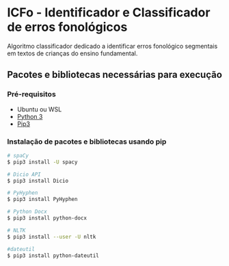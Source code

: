 # ICFo - Identificador e Classificador de erros fonológicos 

Algoritmo classificador dedicado a identificar erros fonológico segmentais em textos de crianças do ensino fundamental.

## Pacotes e bibliotecas necessárias para execução

### Pré-requisitos

- Ubuntu ou WSL
- [Python 3](https://realpython.com/installing-python/#ubuntu)
- [Pip3](https://linuxize.com/post/how-to-install-pip-on-ubuntu-20.04/)

### Instalação de pacotes e bibliotecas usando pip

```bash
# spaCy
$ pip3 install -U spacy

# Dicio API
$ pip3 install Dicio

# PyHyphen
$ pip3 install PyHyphen

# Python Docx
$ pip3 install python-docx

# NLTK
$ pip3 install --user -U nltk

#dateutil
$ pip3 install python-dateutil
```

